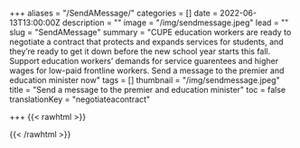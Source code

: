 +++
aliases = "/SendAMessage/"
categories = []
date = 2022-06-13T13:00:00Z
description = ""
image = "/img/sendmessage.jpeg"
lead = ""
slug = "SendAMessage"
summary = "CUPE education workers are ready to negotiate a contract that protects and expands services for students, and they’re ready to get it down before the new school year starts this fall.  Support education workers’ demands for service guarentees and higher wages for low-paid frontline workers.  Send a message to the premier and education minister now"
tags = []
thumbnail = "/img/sendmessage.jpeg"
title = "Send a message to the premier and education minister"
toc = false
translationKey = "negotiateacontract"

+++
{{< rawhtml >}}

<div id="newmode-embed-35267-49742"></div>

  <script>

    (function(n,e,w,m,o,d){m=n.createElement(e);m.async=1;m.src=w;

    o=n.getElementsByTagName(e)[0];o.parentNode.insertBefore(m,o);

    })(document,'script','//engage.newmode.net/embed/35267/49742.js');

  </script>
{{< /rawhtml >}}